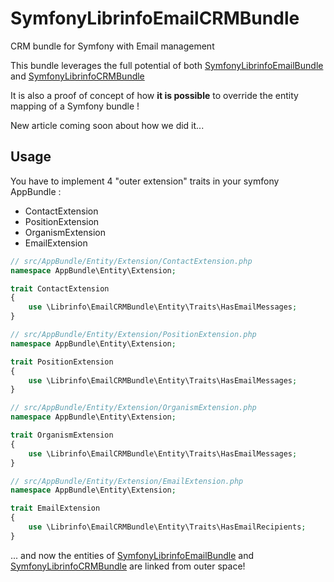 # SymfonyLibrinfoEmailCRMBundle
CRM bundle for Symfony with Email management

This bundle leverages the full potential of both [SymfonyLibrinfoEmailBundle](https://github.com/libre-informatique/SymfonyLibrinfoEmailBundle) and [SymfonyLibrinfoCRMBundle](https://github.com/libre-informatique/SymfonyLibrinfoCRMBundle)

It is also a proof of concept of how **it is possible** to override the entity mapping of a Symfony bundle !

New article coming soon about how we did it...

## Usage

You have to implement 4 "outer extension" traits in your symfony AppBundle : 
* ContactExtension
* PositionExtension
* OrganismExtension
* EmailExtension

```php
// src/AppBundle/Entity/Extension/ContactExtension.php
namespace AppBundle\Entity\Extension;

trait ContactExtension
{
    use \Librinfo\EmailCRMBundle\Entity\Traits\HasEmailMessages;
}

```

```php
// src/AppBundle/Entity/Extension/PositionExtension.php
namespace AppBundle\Entity\Extension;

trait PositionExtension
{
    use \Librinfo\EmailCRMBundle\Entity\Traits\HasEmailMessages;
}

```

```php
// src/AppBundle/Entity/Extension/OrganismExtension.php
namespace AppBundle\Entity\Extension;

trait OrganismExtension
{
    use \Librinfo\EmailCRMBundle\Entity\Traits\HasEmailMessages;
}

```

```php
// src/AppBundle/Entity/Extension/EmailExtension.php
namespace AppBundle\Entity\Extension;

trait EmailExtension
{
    use \Librinfo\EmailCRMBundle\Entity\Traits\HasEmailRecipients;
}

```
... and now the entities of [SymfonyLibrinfoEmailBundle](https://github.com/libre-informatique/SymfonyLibrinfoEmailBundle) and 
[SymfonyLibrinfoCRMBundle](https://github.com/libre-informatique/SymfonyLibrinfoCRMBundle) are linked from outer space!
